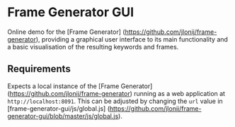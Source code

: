 # Frame Generator GUI
Online demo for the [Frame Generator] (https://github.com/jlonij/frame-generator), providing a graphical user interface to its main functionality and a basic visualisation of the resulting keywords and frames.

## Requirements
Expects a local instance of the [Frame Generator] (https://github.com/jlonij/frame-generator) running as a web application at `http://localhost:8091`. This can be adjusted by changing the `url` value in [frame-generator-gui/js/global.js] (https://github.com/jlonij/frame-generator-gui/blob/master/js/global.js).
